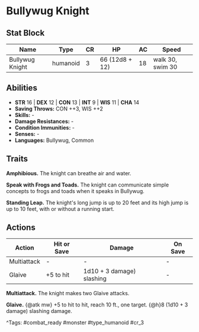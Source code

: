# Bullywug Knight

## Stat Block

| Name | Type | CR | HP | AC | Speed |
|------|------|----|----|----|-------|
| Bullywug Knight | humanoid | 3 | 66 (12d8 + 12) | 18 | walk 30, swim 30 |

## Abilities

- **STR** 16 | **DEX** 12 | **CON** 13 | **INT** 9 | **WIS** 11 | **CHA** 14
- **Saving Throws:** CON ++3, WIS ++2  
- **Skills:** -  
- **Damage Resistances:** -  
- **Condition Immunities:** -  
- **Senses:** -  
- **Languages:** Bullywug, Common

## Traits

**Amphibious.** The knight can breathe air and water.

**Speak with Frogs and Toads.** The knight can communicate simple concepts to frogs and toads when it speaks in Bullywug.

**Standing Leap.** The knight's long jump is up to 20 feet and its high jump is up to 10 feet, with or without a running start.


## Actions

| Action | Hit or Save | Damage | On Save |
|--------|--------------|--------|----------|
| Multiattack | - | - | - |
| Glaive | +5 to hit | 1d10 + 3 damage) slashing | - |

**Multiattack.** The knight makes two Glaive attacks.

**Glaive.** {@atk mw} +5 to hit to hit, reach 10 ft., one target. {@h}8 (1d10 + 3 damage) slashing damage.


^Tags: #combat_ready #monster #type_humanoid #cr_3